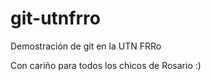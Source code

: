 git-utnfrro
===========

Demostración de git en la UTN FRRo

Con cariño para todos los chicos de Rosario :)
